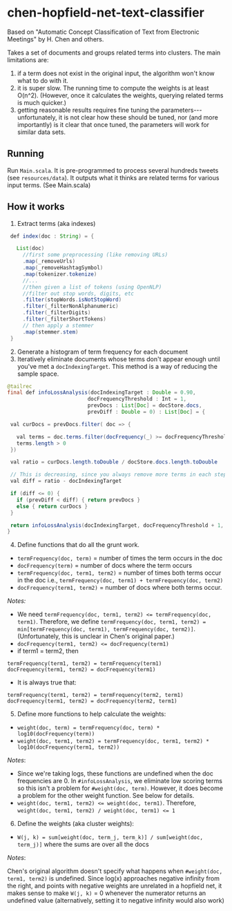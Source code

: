 # chen-hopfield-net-text-classifier

Based on "Automatic Concept Classification of Text from Electronic Meetings" by H. Chen and others.

Takes a set of documents and groups related terms into clusters.
The main limitations are:

1. if a term does not exist in the original input, the algorithm won't know what to do with it.
2. it is super slow. The running time to compute the weights is at least O(n^2).
   (However, once it calculates the weights, querying related terms is much quicker.)
3. getting reasonable results requires fine tuning the parameters---
   unfortunately, it is not clear how these should be tuned, 
   nor (and more importantly) is it clear that once tuned, the parameters
   will work for similar data sets.

## Running
Run `Main.scala`. It is pre-programmed to process several hundreds tweets
(see `resources/data`).
It outputs what it thinks are related terms for various input terms.
(See Main.scala)

## How it works

1. Extract terms (aka indexes)
 ```java
  def index(doc : String) = {

    List(doc)
      //first some preprocessing (like removing URLs)
      .map(_removeUrls)
      .map(_removeHashtagSymbol)
      .map(tokenizer.tokenize)
      //...
      //then given a list of tokens (using OpenNLP)
      //filter out stop words, digits, etc
      .filter(stopWords.isNotStopWord)
      .filter(_filterNonAlphanumeric)
      .filter(_filterDigits)
      .filter(_filterShortTokens)
      // then apply a stemmer
      .map(stemmer.stem)
  }
 ```

2. Generate a histogram of term frequency for each document
3. Iteratively eliminate documents whose terms don't appear enough until you've
   met a `docIndexingTarget`. This method is a way of reducing the sample space.
 ```java
@tailrec
final def infoLossAnalysis(docIndexingTarget : Double = 0.90,
                           docFrequencyThreshold : Int = 1,
                           prevDocs : List[Doc] = docStore.docs,
                           prevDiff : Double = 0) : List[Doc] = {

  val curDocs = prevDocs.filter( doc => {

    val terms = doc.terms.filter(docFrequency(_) >= docFrequencyThreshold)
    terms.length > 0
  })

  val ratio = curDocs.length.toDouble / docStore.docs.length.toDouble

  // This is decreasing, since you always remove more terms in each step
  val diff = ratio - docIndexingTarget

  if (diff <= 0) {
    if (prevDiff < diff) { return prevDocs }
    else { return curDocs }
  }

  return infoLossAnalysis(docIndexingTarget, docFrequencyThreshold + 1, curDocs, diff)
}
```

4. Define functions that do all the grunt work.
 - `termFrequency(doc, term)` = number of times the term occurs in the doc
 - `docFrequency(term)` = number of docs where the term occurs
 - `termFrequency(doc, term1, term2)` = number of times both terms occur in the doc
   i.e., `termFrequency(doc, term1) + termFrequency(doc, term2)`
 - `docFrequency(term1, term2)` = number of docs where both terms occur.

 *Notes:*

 -  We need `termFrequency(doc, term1, term2) <= termFrequency(doc, term1)`.
    Therefore, we define `termFrequency(doc, term1, term2) = min[termFrequency(doc, term1), termFrequency(doc, term2)]`.
    (Unfortunately, this is unclear in Chen's original paper.)
 -  `docFrequency(term1, term2) <= docFrequency(term1)`
 -  if term1 = term2, then
 ```
 termFrequency(term1, term2) = termFrequency(term1)
 docFrequency(term1, term2) = docFrequency(term1)
 ```
 -  It is always true that:
 ```
 termFrequency(term1, term2) = termFrequency(term2, term1)
 docFrequency(term1, term2) = docFrequency(term2, term1)
 ```

5. Define more functions to help calculate the weights:
 - `weight(doc, term) = termFrequency(doc, term) * log10(docFrequency(term))`
 - `weight(doc, term1, term2) = termFrequency(doc, term1, term2) * log10(docFrequency(term1, term2))`

 *Notes*:

 -  Since we're taking logs, these functions are undefined when the doc frequencies are 0. In `#infoLossAnalysis`, we eliminate low scoring terms so this isn't a problem for `#weight(doc, term)`. However, it does become a problem for the other weight function. See below for details.
 -  `weight(doc, term1, term2) <= weight(doc, term1)`.
    Therefore, `weight(doc, term1, term2) / weight(doc, term1) <= 1`

6. Define the weights (aka cluster weights):
 - `W(j, k) = sum[weight(doc, term_j, term_k)] / sum[weight(doc, term_j)]` where the sums are over all the docs

 *Notes*:

 Chen's original algorithm doesn't specify what happens when `#weight(doc, term1, term2)` is undefined. Since log(x) approaches negative infinity from the right, and points with negative weights are unrelated in a hopfield net, it makes sense to make `W(j, k)` = 0 whenever the numerator returns an undefined value (alternatively, setting it to negative infinity would also work)
